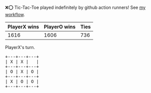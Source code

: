 :x::o: Tic-Tac-Toe played indefinitely by github action runners! See [my workflow](.github/workflows/play.yaml).

|PlayerX wins|PlayerO wins|Ties|
|-|-|-|
|1616|1606|736|

PlayerX's turn.

<pre>
+---+---+---+
| X | X |   |
+---+---+---+
| O | X | O |
+---+---+---+
| X | O | O |
+---+---+---+
</pre>